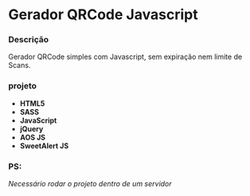 # Gerador QRCode Javascript

### Descrição

Gerador QRCode simples com Javascript, sem expiração nem limite de Scans.

### projeto

* **HTML5**
* **SASS**
* **JavaScript**
* **jQuery**
* **AOS JS**
* **SweetAlert JS**

### PS:

_Necessário rodar o projeto dentro de um servidor_